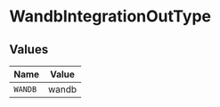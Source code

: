 # WandbIntegrationOutType


## Values

| Name    | Value   |
| ------- | ------- |
| `WANDB` | wandb   |